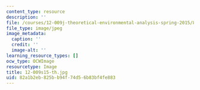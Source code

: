 ```yaml
---
content_type: resource
description: ''
file: /courses/12-009j-theoretical-environmental-analysis-spring-2015/82a1b2eb825bb94f74d56b83bf4fe883_12-009s15-th.jpg
file_type: image/jpeg
image_metadata:
  caption: ''
  credit: ''
  image-alt: ''
learning_resource_types: []
ocw_type: OCWImage
resourcetype: Image
title: 12-009s15-th.jpg
uid: 82a1b2eb-825b-b94f-74d5-6b83bf4fe883
---
```

